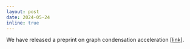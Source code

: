 ```yaml
---
layout: post
date: 2024-05-24
inline: true
---
```


We have released a preprint on graph condensation acceleration [[link]](https://arxiv.org/abs/2405.13707).
